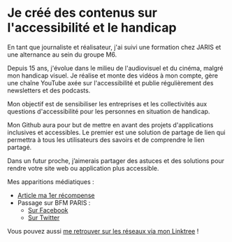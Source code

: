 # Je créé des contenus sur l'accessibilité et le handicap

En tant que journaliste et réalisateur, j'ai suivi une formation chez JARIS et une alternance au sein du groupe M6.

Depuis 15 ans, j'évolue dans le milieu de l'audiovisuel et du cinéma, malgré mon handicap visuel.
Je réalise et monte des vidéos à mon compte, gère une chaîne YouTube axée sur l'accessibilité et publie régulièrement des newsletters et des podcasts.

Mon objectif est de sensibiliser les entreprises et les collectivités aux questions d'accessibilité pour les personnes en situation de handicap.

Mon Github aura pour but de mettre en avant des projets d'applications inclusives et accessibles.
Le premier est une solution de partage de lien qui permettra à tous les utilisateurs des savoirs et de comprendre le lien partagé.

Dans un futur proche, j’aimerais partager des astuces et des solutions pour rendre votre site web ou application plus accessible.

Mes apparitions médiatiques :
- [Article  ma 1er récompense](https://archives.aubervilliers.fr/Auber-en-force)
- Passage sur BFM PARIS :
	- [Sur Facebook](https://fb.watch/a-6jlQ-d0Q/)
	- [Sur Twitter](https://twitter.com/tanguydl/status/1129112679065542657?s=20&t=r-gBTlAe82xypLuk8ujraA)

Vous pouvez aussi [me retrouver sur les réseaux via mon Linktree](https://zoub-a11y.github.io/zoub-a11y/) !




‌